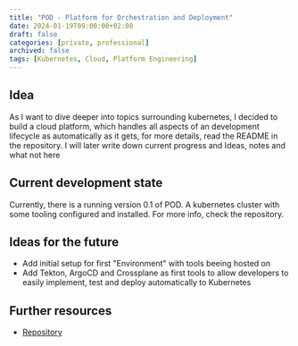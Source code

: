 ```yaml
---
title: "POD - Platform for Orchestration and Deployment"
date: 2024-01-19T09:00:00+02:00
draft: false
categories: [private, professional]
archived: false
tags: [Kubernetes, Cloud, Platform Engineering]
---
```


## Idea
As I want to dive deeper into topics surrounding kubernetes, I decided to build a cloud platform, which handles all aspects of an development lifecycle as automatically as it gets, for more details, read the README in the repository. I will later write down current progress and Ideas, notes and what not here

## Current development state

Currently, there is a running version 0.1 of POD. A kubernetes cluster with some tooling configured and installed.
For more info, check the repository.

## Ideas for the future

- Add initial setup for first "Environment" with tools beeing hosted on
- Add Tekton, ArgoCD and Crossplane as first tools to allow developers to easily implement, test and deploy automatically to Kubernetes

## Further resources
- [Repository](https://github.com/NovatecConsulting/POD)